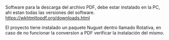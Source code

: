 Software para la descarga del archivo PDF, debe estar instalado en la PC, ahi estan todas las versiones del software. https://wkhtmltopdf.org/downloads.html

El proyecto tiene instalado un paquete Nuguet dentro llamado Rotativa, en caso de no funcionar la conversion a PDF verificar la instalación del mismo.

